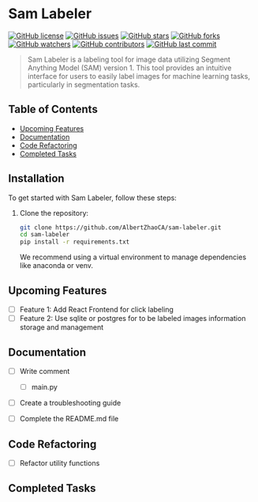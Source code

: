 # Sam Labeler

[![GitHub license](https://img.shields.io/badge/license-MIT-blue.svg)](https://github.com/AlbertZhaoCA/sam-labeler/blob/master/LICENSE)
[![GitHub issues](https://img.shields.io/github/issues/AlbertZhaoCA/sam-labeler.svg)](https://github.com/AlbertZhaoCA/sam-labeler/issues)
[![GitHub stars](https://img.shields.io/github/stars/AlbertZhaoCA/sam-labeler.svg)](https://github.com/AlbertZhaoCA/sam-labeler/stargazers)
[![GitHub forks](https://img.shields.io/github/forks/AlbertZhaoCA/sam-labeler.svg)](https://github.com/AlbertZhaoCA/sam-labeler/network)
[![GitHub watchers](https://img.shields.io/github/watchers/AlbertZhaoCA/sam-labeler.svg)](https://github.com/AlbertZhaoCA/sam-labeler/watchers)
[![GitHub contributors](https://img.shields.io/github/contributors/AlbertZhaoCA/sam-labeler.svg)](https://github.com/AlbertZhaoCA/sam-labeler/graphs/contributors)
[![GitHub last commit](https://img.shields.io/github/last-commit/AlbertZhaoCA/sam-labeler.svg)](https://github.com/AlbertZhaoCA/sam-labeler/commits/master)

> Sam Labeler is a labeling tool for image data utilizing Segment Anything Model (SAM) version 1. This tool provides an intuitive interface for users to easily label images for machine learning tasks, particularly in segmentation tasks.

## Table of Contents

- [Upcoming Features](#upcoming-features)
- [Documentation](#documentation)
- [Code Refactoring](#code-refactoring)
- [Completed Tasks](#completed-tasks)

## Installation

To get started with Sam Labeler, follow these steps:

1. Clone the repository:
   ```bash
   git clone https://github.com/AlbertZhaoCA/sam-labeler.git
   cd sam-labeler
   pip install -r requirements.txt
   ```
   We recommend using a virtual environment to manage dependencies like anaconda or venv.



## Upcoming Features 

- [ ] Feature 1: Add React Frontend for click labeling
- [ ] Feature 2: Use sqlite or postgres for to be labeled images information storage and management

## Documentation

- [ ] Write comment 
  - [ ] main.py 
- [ ] Create a troubleshooting guide
- [ ] Complete the README.md file 
 

## Code Refactoring

- [ ] Refactor utility functions



## Completed Tasks
